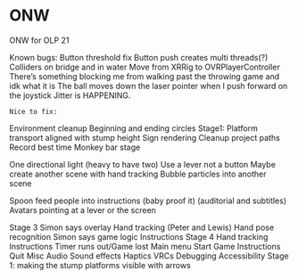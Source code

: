 # ONW
ONW for OLP 21



Known bugs:
Button threshold fix
Button push creates multi threads(?)
Colliders on bridge and in water
Move from XRRig to OVRPlayerController
There’s something blocking me from walking past the throwing game and idk what it is
The ball moves down the laser pointer when I push forward on the joystick
Jitter is HAPPENING.

	Nice to fix:
Environment cleanup
Beginning and ending circles
Stage1:
Platform transport aligned with stump height
Sign rendering
Cleanup project paths
Record best time
Monkey bar stage

One directional light (heavy to have two)
Use a lever not a button
Maybe create another scene with hand tracking 
Bubble particles into another scene

Spoon feed people into instructions (baby proof it)
(auditorial and subtitles)
Avatars pointing at a lever or the screen

Stage 3
Simon says overlay
Hand tracking (Peter and Lewis)
Hand pose recognition
Simon says game logic
Instructions
Stage 4
Hand tracking
Instructions
Timer runs out/Game lost
Main menu
Start Game
Instructions
Quit
Misc
Audio
Sound effects
Haptics
VRCs
Debugging
Accessibility
Stage 1: making the stump platforms visible with arrows
